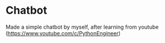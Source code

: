 # Chatbot
Made a simple chatbot by myself, after learning from youtube (https://www.youtube.com/c/PythonEngineer)

